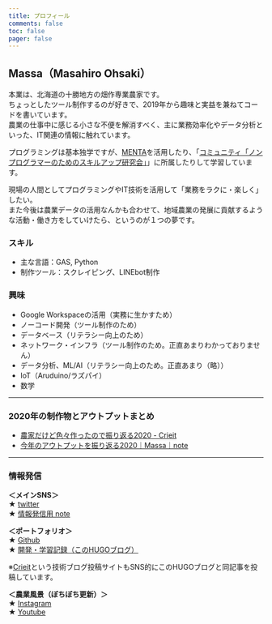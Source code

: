 ```yaml
---
title: プロフィール
comments: false
toc: false
pager: false
---
```



## Massa（Masahiro Ohsaki）
本業は、北海道の十勝地方の畑作専業農家です。  
ちょっとしたツール制作するのが好きで、2019年から趣味と実益を兼ねてコードを書いています。  
農業の仕事中に感じる小さな不便を解消すべく、主に業務効率化やデータ分析といった、IT関連の情報に触れています。

プログラミングは基本独学ですが、[MENTA](https://menta.work/)を活用したり、「[コミュニティ「ノンプログラマーのためのスキルアップ研究会」](https://tonari-it.com/community-nonpro-semi/)」に所属したりして学習しています。


現場の人間としてプログラミングやIT技術を活用して「業務をラクに・楽しく」したい。  
また今後は農業データの活用なんかも合わせて、地域農業の発展に貢献するような活動・働き方をしていけたら、というのが１つの夢です。

### スキル
- 主な言語：GAS, Python
- 制作ツール：スクレイピング、LINEbot制作

### 興味
- Google Workspaceの活用（実務に生かすため）
- ノーコード開発（ツール制作のため）
- データベース（リテラシー向上のため）
- ネットワーク・インフラ（ツール制作のため。正直あまりわかっておりません）
- データ分析、ML/AI（リテラシー向上のため。正直あまり（略））
- IoT（Aruduino/ラズパイ）
- 数学

----
### 2020年の制作物とアウトプットまとめ
- [農家だけど色々作ったので振り返る2020 - Crieit](https://crieit.net/posts/GAS-Python)  
- [今年のアウトプットを振り返る2020｜Massa｜note](https://note.com/agrifeel_labo/n/n24dfceedab23)

----
### 情報発信
**＜メインSNS＞**  
★ [twitter](https://twitter.com/massasquash)  
★ [情報発信用 note](https://note.mu/agrifeel_labo)

**＜ポートフォリオ＞**  
★ [Github](https://github.com/Massasquash)  
★ [開発・学習記録（このHUGOブログ）](https://massasquash.github.io/potatofolio/)  

※[Crieit](https://crieit.net/users/massasquash)という技術ブログ投稿サイトもSNS的にこのHUGOブログと同記事を投稿しています。

**＜農業風景（ぼちぼち更新）＞**  
★ [Instagram](https://www.instagram.com/ohsakifarm/)  
★ [Youtube](https://www.youtube.com/channel/UCsu1mENsBiVFsdc-yq0a4Aw)